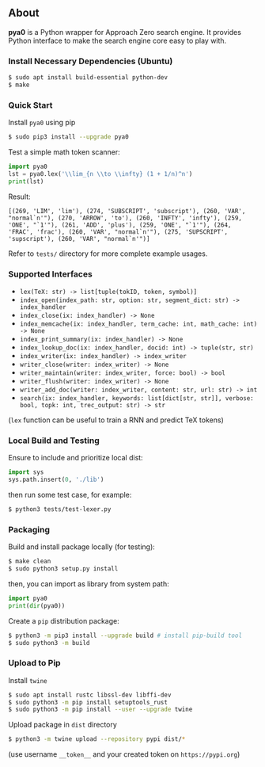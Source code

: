 ## About
**pya0** is a Python wrapper for Approach Zero search engine.
It provides Python interface to make the search engine core easy to play with.

### Install Necessary Dependencies (Ubuntu)
```sh
$ sudo apt install build-essential python-dev
$ make
```

### Quick Start
Install `pya0` using pip
```sh
$ sudo pip3 install --upgrade pya0
```

Test a simple math token scanner:
```py
import pya0
lst = pya0.lex('\\lim_{n \\to \\infty} (1 + 1/n)^n')
print(lst)
```
Result:
```
[(269, 'LIM', 'lim'), (274, 'SUBSCRIPT', 'subscript'), (260, 'VAR', "normal`n'"), (270, 'ARROW', 'to'), (260, 'INFTY', 'infty'), (259, 'ONE', "`1'"), (261, 'ADD', 'plus'), (259, 'ONE', "`1'"), (264, 'FRAC', 'frac'), (260, 'VAR', "normal`n'"), (275, 'SUPSCRIPT', 'supscript'), (260, 'VAR', "normal`n'")]
```

Refer to `tests/` directory for more complete example usages.

### Supported Interfaces
* `lex(TeX: str) -> list[tuple(tokID, token, symbol)]`
* `index_open(index_path: str, option: str, segment_dict: str) -> index_handler`
* `index_close(ix: index_handler) -> None`
* `index_memcache(ix: index_handler, term_cache: int, math_cache: int) -> None`
* `index_print_summary(ix: index_handler) -> None`
* `index_lookup_doc(ix: index_handler, docid: int) -> tuple(str, str)`
* `index_writer(ix: index_handler) -> index_writer`
* `writer_close(writer: index_writer) -> None`
* `writer_maintain(writer: index_writer, force: bool) -> bool`
* `writer_flush(writer: index_writer) -> None`
* `writer_add_doc(writer: index_writer, content: str, url: str) -> int`
* `search(ix: index_handler, keywords: list[dict[str, str]], verbose: bool, topk: int, trec_output: str) -> str`

(`lex` function can be useful to train a RNN and predict TeX tokens)

### Local Build and Testing
Ensure to include and prioritize local dist:
```py
import sys
sys.path.insert(0, './lib')
```
then run some test case, for example:
```sh
$ python3 tests/test-lexer.py
```

### Packaging
Build and install package locally (for testing):
```sh
$ make clean
$ sudo python3 setup.py install
```
then, you can import as library from system path:
```py
import pya0
print(dir(pya0))
```

Create a `pip` distribution package:
```sh
$ python3 -m pip3 install --upgrade build # install pip-build tool
$ sudo python3 -m build
```

### Upload to Pip
Install `twine`
```sh
$ sudo apt install rustc libssl-dev libffi-dev
$ sudo python3 -m pip install setuptools_rust
$ sudo python3 -m pip install --user --upgrade twine
```

Upload package in `dist` directory
```sh
$ python3 -m twine upload --repository pypi dist/*
```
(use username `__token__` and your created token on `https://pypi.org`)
